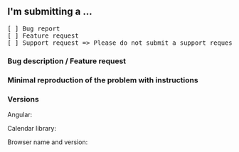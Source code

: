 <!---

FAQ (please read!):

Problems with build tooling? Please check the examples folder first: https://github.com/mattlewis92/angular-calendar/tree/master/build-tool-examples

Styling not appearing? Make sure you're including node_modules/angular-calendar/dist/css/angular-calendar.css

Need an example of how to do something? Check the demo page, it probably has you covered: https://mattlewis92.github.io/angular-calendar/demos/

Need a full list of all API options? Check the docs for each component:
https://mattlewis92.github.io/angular-calendar/docs/components/CalendarMonthViewComponent.html
https://mattlewis92.github.io/angular-calendar/docs/components/CalendarWeekViewComponent.html
https://mattlewis92.github.io/angular-calendar/docs/components/CalendarDayViewComponent.html

Please note that issues that ignore this template will be closed without notice!

-->

## I'm submitting a ...
<!-- Check one of the following options with "x" -->
<pre>
[ ] Bug report <!-- Please search github for a similar issue or PR before submitting -->
[ ] Feature request
[ ] Support request => Please do not submit a support request here, please ask on https://stackoverflow.com/
</pre>

### Bug description / Feature request
<!-- Please describe the bug you're experiencing here, or for feature requests a clear explanation of what you're trying to achieve and your use case -->

### Minimal reproduction of the problem with instructions
<!-- For bugs only, a link to minimally working plunker that reproduces the issue (you can fork a starter from any of the demos) -->

### Versions

Angular: 

Calendar library: 

Browser name and version: 
